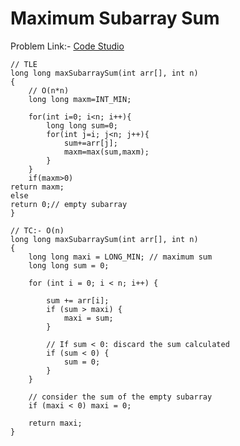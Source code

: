 # Maximum Subarray Sum

Problem Link:- [Code Studio](https://takeuforward.org/data-structure/kadanes-algorithm-maximum-subarray-sum-in-an-array/)

~~~
// TLE
long long maxSubarraySum(int arr[], int n)
{
    // O(n*n)
    long long maxm=INT_MIN;

    for(int i=0; i<n; i++){
        long long sum=0;
        for(int j=i; j<n; j++){
            sum+=arr[j];
            maxm=max(sum,maxm);
        }
    }
    if(maxm>0)
return maxm;
else
return 0;// empty subarray
}
~~~

~~~
// TC:- O(n)
long long maxSubarraySum(int arr[], int n)
{
    long long maxi = LONG_MIN; // maximum sum
    long long sum = 0;

    for (int i = 0; i < n; i++) {

        sum += arr[i];
        if (sum > maxi) {
            maxi = sum;
        }

        // If sum < 0: discard the sum calculated
        if (sum < 0) {
            sum = 0;
        }
    }

    // consider the sum of the empty subarray
    if (maxi < 0) maxi = 0;

    return maxi;
}
~~~
